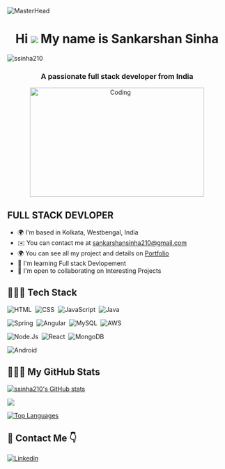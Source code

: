 ![MasterHead](http://propulsive.in/assets/img/service-icon/web.gif)
<h1 align="center">Hi  <img src="https://user-images.githubusercontent.com/18350557/176309783-0785949b-9127-417c-8b55-ab5a4333674e.gif" /> My name is Sankarshan Sinha</h1>
<p align="left"> <img src="https://komarev.com/ghpvc/?username=ssinha210&label=Profile%20views&color=0e75b6&style=flat" alt="ssinha210" /> </p>
<h3 align="center">A passionate full stack developer from India</h3>


<div align="center">
<img  alt="Coding" width="400" height="250" src="https://cdn.dribbble.com/users/926537/screenshots/4502924/media/18181eb39eec9784db256e246954adba.gif"></div>

FULL STACK DEVLOPER
-------------------

* 🌍  I'm based in Kolkata, Westbengal, India
* ✉️  You can contact me at [sankarshansinha210@gmail.com](sankarshansinha210@gmail.com)
* 🌍  You can see all my project and details on <a href="https://ssinha210.github.io">Portfolio </a> 
* 🧠  I'm learning Full stack Devlopement
* 🤝  I'm open to collaborating on Interesting Projects

## 👨🏻‍💻 Tech Stack
![HTML](https://img.shields.io/badge/HTML5-E34F26?style=flat&logo=html5&logoColor=white)&nbsp;
![CSS](https://img.shields.io/badge/CSS3-1572B6?style=flat&logo=css3&logoColor=white)&nbsp;
![JavaScript](https://img.shields.io/badge/JavaScript-F7DF1E?style=flat&logo=javascript&logoColor=black)&nbsp;
![Java](https://img.shields.io/badge/Java-ED8B00?style=flat&logo=openjdk&logoColor=white)&nbsp;

![Spring](https://img.shields.io/badge/Spring-6DB33F?style=flat&logo=spring&logoColor=white)&nbsp;
![Angular](https://img.shields.io/badge/Angular-0F0F11?style=flat&logo=angular&logoColor=white)&nbsp;
![MySQL](https://img.shields.io/badge/MySQL-4479A1?style=flat&logo=mysql&logoColor=white)&nbsp;
![AWS](https://img.shields.io/badge/Amazon_AWS-232F3E?style=flat&logo=amazon-web-services&logoColor=white)&nbsp;

![Node.Js](https://img.shields.io/badge/Node.js-339933?style=flat&logo=node.js&logoColor=white)&nbsp;
![React](https://img.shields.io/badge/React-61DAFB?style=flat&logo=react&logoColor=black)&nbsp;
![MongoDB](https://img.shields.io/badge/MongoDB-47A248?style=flat&logo=mongodb&logoColor=white)&nbsp;

![Android](https://img.shields.io/badge/Android-34A853?style=flat&logo=android&logoColor=white)&nbsp;




## 👨🏻‍💻 My GitHub Stats

<a href="http://www.github.com/ssinha210"><img src="https://github-readme-stats.vercel.app/api?username=ssinha210&show_icons=true&hide=&count_private=true&title_color=f97316&text_color=ffffff&icon_color=84cc16&bg_color=1c1917&hide_border=true&show_icons=true" alt="ssinha210's GitHub stats" /></a>

<a href="http://www.github.com/ssinha210's"><img src="https://github-readme-streak-stats.herokuapp.com/?user=ssinha210&stroke=ffffff&background=1c1917&ring=f97316&fire=f97316&currStreakNum=ffffff&currStreakLabel=f97316&sideNums=ffffff&sideLabels=ffffff&dates=ffffff&hide_border=true" /></a>


<a href="https://github.com/ssinha210" align="left"><img src="https://github-readme-stats.vercel.app/api/top-langs/?username=ssinha210&langs_count=10&title_color=f97316&text_color=ffffff&icon_color=84cc16&bg_color=1c1917&hide_border=true&locale=en&custom_title=Top%20%Languages" alt="Top Languages" /></a>

## 📩 Contact Me 👇

<a href="www.linkedin.com/in/sankarshan-sinha-25932a306">
    <img src="https://img.shields.io/badge/LinkedIn-0077B5?style=for-the-badge&logo=linkedin&logoColor=white" alt="Linkedin"/>
</a>



